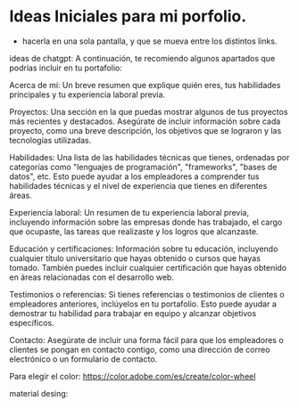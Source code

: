 # Ideas Iniciales para mi porfolio.
 - hacerla en una sola pantalla, y que se mueva entre los distintos links.



ideas de chatgpt:
A continuación, te recomiendo algunos apartados que podrías incluir en tu portafolio:

Acerca de mí: Un breve resumen que explique quién eres, tus habilidades principales y tu experiencia laboral previa.

Proyectos: Una sección en la que puedas mostrar algunos de tus proyectos más recientes y destacados. Asegúrate de incluir información sobre cada proyecto, como una breve descripción, los objetivos que se lograron y las tecnologías utilizadas.

Habilidades: Una lista de las habilidades técnicas que tienes, ordenadas por categorías como "lenguajes de programación", "frameworks", "bases de datos", etc. Esto puede ayudar a los empleadores a comprender tus habilidades técnicas y el nivel de experiencia que tienes en diferentes áreas.

Experiencia laboral: Un resumen de tu experiencia laboral previa, incluyendo información sobre las empresas donde has trabajado, el cargo que ocupaste, las tareas que realizaste y los logros que alcanzaste.

Educación y certificaciones: Información sobre tu educación, incluyendo cualquier título universitario que hayas obtenido o cursos que hayas tomado. También puedes incluir cualquier certificación que hayas obtenido en áreas relacionadas con el desarrollo web.

Testimonios o referencias: Si tienes referencias o testimonios de clientes o empleadores anteriores, inclúyelos en tu portafolio. Esto puede ayudar a demostrar tu habilidad para trabajar en equipo y alcanzar objetivos específicos.

Contacto: Asegúrate de incluir una forma fácil para que los empleadores o clientes se pongan en contacto contigo, como una dirección de correo electrónico o un formulario de contacto.

Para elegir el color: https://color.adobe.com/es/create/color-wheel


material desing: